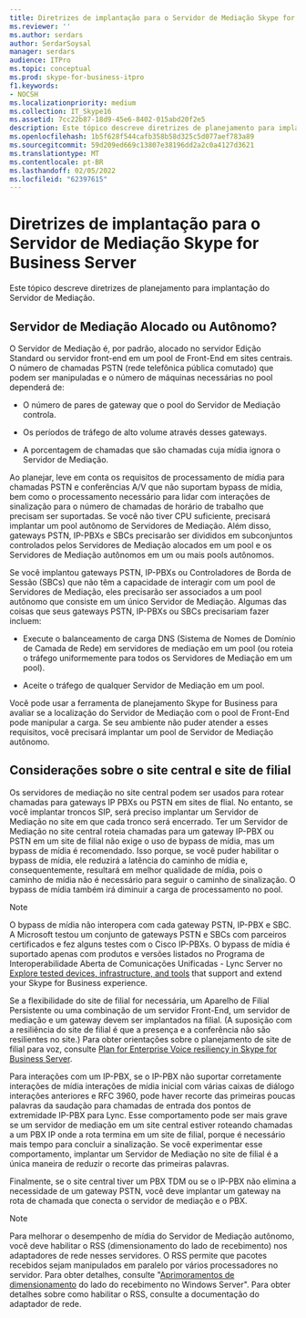 ```yaml
---
title: Diretrizes de implantação para o Servidor de Mediação Skype for Business Server
ms.reviewer: ''
ms.author: serdars
author: SerdarSoysal
manager: serdars
audience: ITPro
ms.topic: conceptual
ms.prod: skype-for-business-itpro
f1.keywords:
- NOCSH
ms.localizationpriority: medium
ms.collection: IT_Skype16
ms.assetid: 7cc22b87-18d9-45e6-8402-015abd20f2e5
description: Este tópico descreve diretrizes de planejamento para implantação do Servidor de Mediação.
ms.openlocfilehash: 1b5f628f544cafb358b58d325c5d077aef783a89
ms.sourcegitcommit: 59d209ed669c13807e38196dd2a2c0a4127d3621
ms.translationtype: MT
ms.contentlocale: pt-BR
ms.lasthandoff: 02/05/2022
ms.locfileid: "62397615"
---
```

# <a name="deployment-guidelines-for-mediation-server-in-skype-for-business-server"></a>Diretrizes de implantação para o Servidor de Mediação Skype for Business Server
 
Este tópico descreve diretrizes de planejamento para implantação do Servidor de Mediação.
  
## <a name="collocated-or-stand-alone-mediation-server"></a>Servidor de Mediação Alocado ou Autônomo?

O Servidor de Mediação é, por padrão, alocado no servidor Edição Standard ou servidor front-end em um pool de Front-End em sites centrais. O número de chamadas PSTN (rede telefônica pública comutado) que podem ser manipuladas e o número de máquinas necessárias no pool dependerá de:
  
- O número de pares de gateway que o pool do Servidor de Mediação controla.
    
- Os períodos de tráfego de alto volume através desses gateways.
    
- A porcentagem de chamadas que são chamadas cuja mídia ignora o Servidor de Mediação.
    
Ao planejar, leve em conta os requisitos de processamento de mídia para chamadas PSTN e conferências A/V que não suportam bypass de mídia, bem como o processamento necessário para lidar com interações de sinalização para o número de chamadas de horário de trabalho que precisam ser suportadas. Se você não tiver CPU suficiente, precisará implantar um pool autônomo de Servidores de Mediação. Além disso, gateways PSTN, IP-PBXs e SBCs precisarão ser divididos em subconjuntos controlados pelos Servidores de Mediação alocados em um pool e os Servidores de Mediação autônomos em um ou mais pools autônomos.
  
Se você implantou gateways PSTN, IP-PBXs ou Controladores de Borda de Sessão (SBCs) que não têm a capacidade de interagir com um pool de Servidores de Mediação, eles precisarão ser associados a um pool autônomo que consiste em um único Servidor de Mediação. Algumas das coisas que seus gateways PSTN, IP-PBXs ou SBCs precisariam fazer incluem:
  
- Execute o balanceamento de carga DNS (Sistema de Nomes de Domínio de Camada de Rede) em servidores de mediação em um pool (ou roteia o tráfego uniformemente para todos os Servidores de Mediação em um pool).
    
- Aceite o tráfego de qualquer Servidor de Mediação em um pool.
    
Você pode usar a ferramenta de planejamento Skype for Business para avaliar se a localização do Servidor de Mediação com o pool de Front-End pode manipular a carga. Se seu ambiente não puder atender a esses requisitos, você precisará implantar um pool de Servidor de Mediação autônomo.
  
## <a name="central-site-and-branch-site-considerations"></a>Considerações sobre o site central e site de filial

 Os servidores de mediação no site central podem ser usados para rotear chamadas para gateways IP PBXs ou PSTN em sites de flial. No entanto, se você implantar troncos SIP, será preciso implantar um Servidor de Mediação no site em que cada tronco será encerrado. Ter um Servidor de Mediação no site central roteia chamadas para um gateway IP-PBX ou PSTN em um site de filial não exige o uso de bypass de mídia, mas um bypass de mídia é recomendado. Isso porque, se você puder habilitar o bypass de mídia, ele reduzirá a latência do caminho de mídia e, consequentemente, resultará em melhor qualidade de mídia, pois o caminho de mídia não é necessário para seguir o caminho de sinalização. O bypass de mídia também irá diminuir a carga de processamento no pool.
  
> [!NOTE]
> O bypass de mídia não interopera com cada gateway PSTN, IP-PBX e SBC. A Microsoft testou um conjunto de gateways PSTN e SBCs com parceiros certificados e fez alguns testes com o Cisco IP-PBXs. O bypass de mídia é suportado apenas com produtos e versões listados no Programa de Interoperabilidade Aberta de Comunicações Unificadas - Lync Server no [Explore tested devices, infrastructure, and tools](http://partnersolutions.skypeforbusiness.com/solutionscatalog) that support and extend your Skype for Business experience. 
  
Se a flexibilidade do site de filial for necessária, um Aparelho de Filial Persistente ou uma combinação de um servidor Front-End, um servidor de mediação e um gateway devem ser implantados na filial. (A suposição com a resiliência do site de filial é que a presença e a conferência não são resilientes no site.) Para obter orientações sobre o planejamento de site de filial para voz, consulte [Plan for Enterprise Voice resiliency in Skype for Business Server](../enterprise-voice-solution/enterprise-voice-resiliency.md).
  
Para interações com um IP-PBX, se o IP-PBX não suportar corretamente interações de mídia interações de mídia inicial com várias caixas de diálogo interações anteriores e RFC 3960, pode haver recorte das primeiras poucas palavras da saudação para chamadas de entrada dos pontos de extremidade IP-PBX para Lync. Esse comportamento pode ser mais grave se um servidor de mediação em um site central estiver roteando chamadas a um PBX IP onde a rota termina em um site de filial, porque é necessário mais tempo para concluir a sinalização. Se você experimentar esse comportamento, implantar um Servidor de Mediação no site de filial é a única maneira de reduzir o recorte das primeiras palavras.
  
Finalmente, se o site central tiver um PBX TDM ou se o IP-PBX não elimina a necessidade de um gateway PSTN, você deve implantar um gateway na rota de chamada que conecta o servidor de mediação e o PBX.
  
> [!NOTE]
> Para melhorar o desempenho de mídia do Servidor de Mediação autônomo, você deve habilitar o RSS (dimensionamento do lado de recebimento) nos adaptadores de rede nesses servidores. O RSS permite que pacotes recebidos sejam manipulados em paralelo por vários processadores no servidor. Para obter detalhes, consulte "[Aprimoramentos de dimensionamento](/previous-versions/windows/it-pro/windows-server-2012-R2-and-2012/hh997036(v=ws.11)) do lado do recebimento no Windows Server". Para obter detalhes sobre como habilitar o RSS, consulte a documentação do adaptador de rede. 
